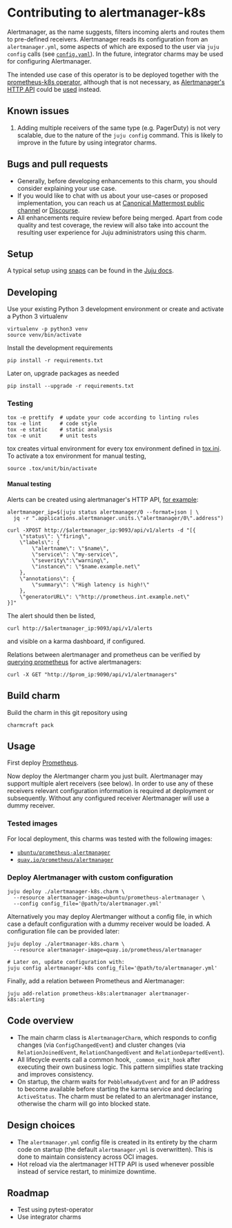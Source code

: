 # Contributing to alertmanager-k8s
Alertmanager, as the name suggests, filters incoming alerts and routes them to
pre-defined receivers. Alertmanager reads its configuration from an
`alertmanager.yml`, some aspects of which are exposed to the user via
`juju config` calls (see [`config.yaml`](config.yaml)).
In the future, integrator charms may be used for configuring Alertmanager.

The intended use case of this operator is to be deployed together with the
[prometheus-k8s operator][Prometheus operator], although that is not
necessary, as [Alertmanager's HTTP API][Alertmanager API browser] could be
[used](https://github.com/prometheus/alertmanager/issues/437#issuecomment-263413632)
instead.

## Known issues
1. Adding multiple receivers of the same type (e.g. PagerDuty) is not very scalable, due to the
   nature of the `juju config` command. This is likely to improve in the future by using integrator
   charms.

## Bugs and pull requests
- Generally, before developing enhancements to this charm, you should consider
  explaining your use case.
- If you would like to chat with us about your use-cases or proposed
  implementation, you can reach us at
  [Canonical Mattermost public channel](https://chat.charmhub.io/charmhub/channels/charm-dev)
  or [Discourse](https://discourse.charmhub.io/).
- All enhancements require review before being merged. Apart from
  code quality and test coverage, the review will also take into
  account the resulting user experience for Juju administrators using
  this charm.

## Setup

A typical setup using [snaps](https://snapcraft.io/) can be found in the
[Juju docs](https://juju.is/docs/sdk/dev-setup).

## Developing

Use your existing Python 3 development environment or create and
activate a Python 3 virtualenv

```shell
virtualenv -p python3 venv
source venv/bin/activate
```

Install the development requirements

```shell
pip install -r requirements.txt
```

Later on, upgrade packages as needed

```shell
pip install --upgrade -r requirements.txt
```

### Testing
```shell
tox -e prettify  # update your code according to linting rules
tox -e lint      # code style
tox -e static    # static analysis
tox -e unit      # unit tests
```

tox creates virtual environment for every tox environment defined in
[tox.ini](tox.ini). To activate a tox environment for manual testing,

```shell
source .tox/unit/bin/activate
```

#### Manual testing
Alerts can be created using alertmanager's HTTP API,
[for example](https://gist.github.com/cherti/61ec48deaaab7d288c9fcf17e700853a):

```shell
alertmanager_ip=$(juju status alertmanager/0 --format=json | \
  jq -r ".applications.alertmanager.units.\"alertmanager/0\".address")

curl -XPOST http://$alertmanager_ip:9093/api/v1/alerts -d "[{
	\"status\": \"firing\",
	\"labels\": {
		\"alertname\": \"$name\",
		\"service\": \"my-service\",
		\"severity\":\"warning\",
		\"instance\": \"$name.example.net\"
	},
	\"annotations\": {
		\"summary\": \"High latency is high!\"
	},
	\"generatorURL\": \"http://prometheus.int.example.net\"
}]"
```

The alert should then be listed,

```shell
curl http://$alertmanager_ip:9093/api/v1/alerts
```

and visible on a karma dashboard, if configured.

Relations between alertmanager and prometheus can be verified by
[querying prometheus](https://prometheus.io/docs/prometheus/latest/querying/api/#alertmanagers)
for active alertmanagers:

```shell
curl -X GET "http://$prom_ip:9090/api/v1/alertmanagers"
```

## Build charm

Build the charm in this git repository using
```shell
charmcraft pack
```

## Usage
First deploy [Prometheus][Prometheus operator].

Now deploy the Alertmanger charm you just built. Alertmanager may
support multiple alert receivers (see below). In order to use any of
these receivers relevant configuration information is required at
deployment or subsequently. Without any configured receiver
Alertmanager will use a dummy receiver.

### Tested images
For local deployment, this charms was tested with the following images:
- [`ubuntu/prometheus-alertmanager`](https://hub.docker.com/r/ubuntu/prometheus-alertmanager)
- [`quay.io/prometheus/alertmanager`](https://quay.io/repository/prometheus/alertmanager?tab=tags)

### Deploy Alertmanager with custom configuration

```shell
juju deploy ./alertmanager-k8s.charm \
  --resource alertmanager-image=ubuntu/prometheus-alertmanager \
  --config config_file='@path/to/alertmanager.yml'
```

Alternatively you may deploy Alertmanger without a config file, in which case
a default configuration with a dummy receiver would be loaded.
A configuration file can be provided later:

```shell
juju deploy ./alertmanager-k8s.charm \
  --resource alertmanager-image=quay.io/prometheus/alertmanager

# Later on, update configuration with:
juju config alertmanager-k8s config_file='@path/to/alertmanager.yml'
```

Finally, add a relation between Prometheus and Alertmanager:

```shell
juju add-relation prometheus-k8s:alertmanager alertmanager-k8s:alerting
```

## Code overview
- The main charm class is `AlertmanagerCharm`, which responds to config changes
  (via `ConfigChangedEvent`) and cluster changes (via `RelationJoinedEvent`,
  `RelationChangedEvent` and `RelationDepartedEvent`).
- All lifecycle events call a common hook, `_common_exit_hook` after executing
  their own business logic. This pattern simplifies state tracking and improves
  consistency.
- On startup, the charm waits for `PebbleReadyEvent` and for an IP address to
  become available before starting the karma service and declaring
  `ActiveStatus`. The charm must be related to an alertmanager instance,
  otherwise the charm will go into blocked state.

## Design choices
- The `alertmanager.yml` config file is created in its entirety by the charm
  code on startup (the default `alertmanager.yml` is overwritten). This is done
  to maintain consistency across OCI images.
- Hot reload via the alertmanager HTTP API is used whenever possible instead of
  service restart, to minimize downtime.

## Roadmap
- Test using pytest-operator
- Use integrator charms


[Alertmanager API browser]: https://petstore.swagger.io/?url=https://raw.githubusercontent.com/prometheus/alertmanager/master/api/v2/openapi.yaml
[gh:Prometheus operator]: https://github.com/canonical/prometheus-operator
[Prometheus operator]: https://charmhub.io/prometheus-k8s
